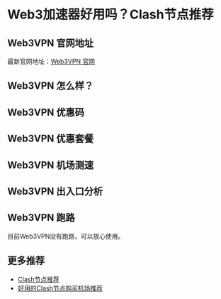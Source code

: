 # Web3加速器好用吗？Clash节点推荐

## Web3VPN 官网地址
最新官网地址：[Web3VPN 官网](https://ct.affxc.com/web3vpn/)

## Web3VPN 怎么样？


## Web3VPN 优惠码


## Web3VPN 优惠套餐


## Web3VPN 机场测速


## Web3VPN 出入口分析


## Web3VPN 跑路
目前Web3VPN没有跑路，可以放心使用。

## 更多推荐
 - [Clash节点推荐](https://github.com/clashdownload/Clash)
 - [好用的Clash节点购买机场推荐](https://clash.top/node/?utm_source=github&utm_medium=clashdownload-details)
